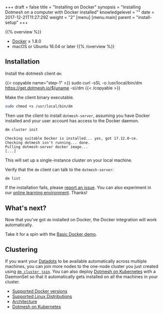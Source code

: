 +++
draft = false
title = "Installing on Docker"
synopsis = "Installing Dotmesh on a computer with Docker installed"
knowledgelevel = ""
date = 2017-12-21T11:27:29Z
weight = "2"
[menu]
  [menu.main]
    parent = "install-setup"
+++

{{% overview %}}
* [Docker](https://docs.docker.com/install/) ≥ 1.8.0
* macOS or Ubuntu 16.04 or later
{{% /overview %}}

## Installation

Install the dotmesh client `dm`:

{{< copyable name="step-1" >}}
sudo curl -sSL -o /usr/local/bin/dm \
    https://get.dotmesh.io/$(uname -s)/dm
{{< /copyable >}}  

Make the client binary executable.
```bash
sudo chmod +x /usr/local/bin/dm
```

Then use the client to install `dotmesh-server`, assuming you have Docker installed and your user account has access to the Docker daemon.

```bash
dm cluster init
```

```plain
Checking suitable Docker is installed... yes, got 17.12.0-ce.
Checking dotmesh isn't running... done.
Pulling dotmesh-server docker image...
[...]
```

This will set up a single-instance cluster on your local machine.

Verify that the `dm` client can talk to the `dotmesh-server`:
```bash
dm list
```

If the installation fails, please [report an issue](https://github.com/dotmesh-io/dotmesh).
You can also experiment in our [online learning environment](/install-setup/katacoda/).
Thanks!

## What's next?

Now that you've got `dm` installed on Docker, the Docker integration will work automatically.

Take it for a spin with the [Basic Docker demo](/tutorials/hello-dotmesh-docker/).

## Clustering

If you want your [Datadots](/concepts/what-is-a-datadot/) to be available automatically across multiple machines, you can join more nodes to the one-node cluster you just created using [`dm cluster join`](/references/cli/#join-a-cluster-dm-cluster-join-use-pool-dir-path-use-pool-name-zfs-pool-discovery-url).
You can also deploy [Dotmesh on Kubernetes](/install-setup/) with a DaemonSet so that it automatically gets installed on all the machines in your cluster.

* [Supported Docker versions](TODO)
* [Supported Linux Distributions](TODO)
* [Architecture](/concepts/architecture/)
* [Dotmesh on Kubernetes](/install-setup/)
